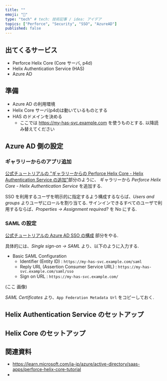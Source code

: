 ```yaml
---
title: ""
emoji: "📘"
type: "tech" # tech: 技術記事 / idea: アイデア
topics: ["Perforce", "Security", "SSO", "AzureAD"]
published: false
---
```


## 出てくるサービス
- Perforce Helix Core (Core サーバ, p4d)
- Helix Authentication Service (HAS)
- Azure AD

## 準備
- Azure AD の利用環境
- Helix Core サーバ(p4d)は動いているものとする
- HAS のドメインを決める
  - ここでは https://my-has-svc.example.com を使うものとする. 以降読み替えてください

## Azure AD 側の設定
### ギャラリーからのアプリ追加
[公式チュートリアルの "ギャラリーからの Perforce Helix Core - Helix Authentication Service の追加"](https://learn.microsoft.com/ja-jp/azure/active-directory/saas-apps/perforce-helix-core-tutorial#add-perforce-helix-core---helix-authentication-service-from-the-gallery)部分のように、
ギャラリーから *Perforce Helix Core - Helix Authentication Service* を追加する.

SSO を利用するユーザを明示的に指定するよう構成するならば、*Users and groups* よりユーザにロールを割り当てる. サインインできるすべてのユーザで利用するならば、*Properties -> Assignment required?* を No にする. 

### SAML の設定
[公式チュートリアルの Azure AD SSO の構成](https://learn.microsoft.com/ja-jp/azure/active-directory/saas-apps/perforce-helix-core-tutorial#configure-azure-ad-sso) 部分をやる. 

具体的には、*Single sign-on -> SAML* より、以下のように入力する.

- Basic SAML Configuration
  - Identifier (Entity ID) : `https://my-has-svc.example.com/saml`
  - Reply URL (Assertion Consumer Service URL) : `https://my-has-svc.example.com/saml/sso`
  - Sign on URL : `https://my-has-svc.example.com/`

(ここ 画像)

*SAML Certificates* より、`App Federation Metadata Url` をコピーしておく.

## Helix Authentication Service のセットアップ

## Helix Core のセットアップ



## 関連資料
- https://learn.microsoft.com/ja-jp/azure/active-directory/saas-apps/perforce-helix-core-tutorial
- 